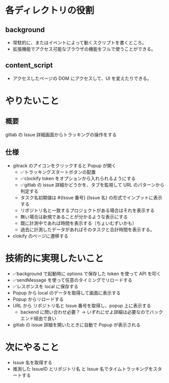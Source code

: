 # 各ディレクトリの役割

## background
- 常駐的に、またはイベントによって動くスクリプトを書くところ。
- 拡張機能でアクセス可能なブラウザの機能をフルで使うことができる。

## content_script
- アクセスしたページの DOM にアクセスして、UI を変えたりできる。

# やりたいこと
## 概要
gitlab の Issue 詳細画面からトラッキングの操作をする

## 仕様
- gitrack のアイコンをクリックすると Popup が開く
  - ✅トラッキングスタートボタンの配置
  - ✅clockify token をオプションから入れられるようにする
  - ✅gitlab の issue 詳細かどうかを、タブを監視して URL のパターンから判定する
  - タスク名初期値は #{Issue 番号} {Issue 名} の形式でインプットに表示する
  - リポジトリ名と一致するプロジェクトがある場合はそれを表示する
  - 無い場合は新規であることが分かるような表示にする
  - 既に計測中であれば時間を表示する（ちょいむずいかも）
  - 過去に計測したデータがあればそのタスクと合計時間を表示する。
- clokify のページに遷移する

# 技術的に実現したいこと
- ✅background で起動時に options で保存した token を使って API を叩く
- ✅sendMessage を使って任意のタイミングでリロードする
- ✅レスポンスを local に保存する
- Popup から local のデータを取得して画面に表示する
- Popup からリロードする
- URL から リポジトリ名と Issue 番号を取得し、popup 上に表示する
  - backend に問い合わせ必要？ → いずれにせよ詳細は必要なのでバックエンド経由で良い
- gitlab の issue 詳細を開いたときに自動で Popup が表示される

# 次にやること
- Issue 名を取得する
- 推測した IssueID とリポジトリ名 と Issue 名でタイムトラッキングをスタートする

